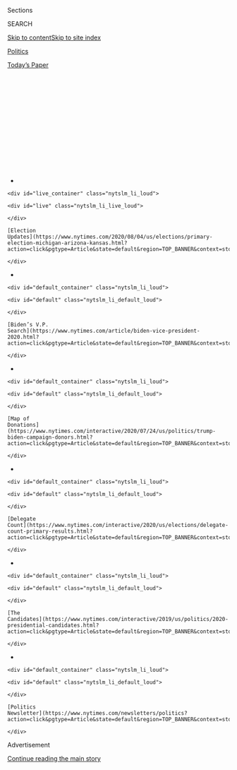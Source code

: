 <div id="app">

<div>

<div>

<div>

<div class="NYTAppHideMasthead css-1q2w90k e1suatyy0">

<div class="section css-ui9rw0 e1suatyy2">

<div class="css-eph4ug er09x8g0">

<div class="css-6n7j50">

</div>

<span class="css-1dv1kvn">Sections</span>

<div class="css-10488qs">

<span class="css-1dv1kvn">SEARCH</span>

</div>

[Skip to content](#site-content)[Skip to site
index](#site-index)

</div>

<div id="masthead-section-label" class="css-1wr3we4 eaxe0e00">

[Politics](https://www.nytimes.com/section/politics)

</div>

<div class="css-10698na e1huz5gh0">

</div>

</div>

<div id="masthead-bar-one" class="section hasLinks css-15hmgas e1csuq9d3">

<div class="css-uqyvli e1csuq9d0">

</div>

<div class="css-1uqjmks e1csuq9d1">

</div>

<div class="css-9e9ivx">

[](https://myaccount.nytimes.com/auth/login?response_type=cookie&client_id=vi)

</div>

<div class="css-1bvtpon e1csuq9d2">

[Today’s
Paper](https://www.nytimes.com/section/todayspaper)

</div>

</div>

</div>

</div>

<div data-aria-hidden="false">

<div id="site-content" data-role="main">

<div>

<div class="css-1aor85t" style="opacity:0.000000001;z-index:-1;visibility:hidden">

<div class="css-1hqnpie">

<div class="css-epjblv">

<span class="css-17xtcya">[Politics](/section/politics)</span><span class="css-x15j1o">|</span><span class="css-fwqvlz">Why
Biden Won’t Find His
Biden</span>

</div>

<div class="css-k008qs">

<div class="css-1iwv8en">

<span class="css-18z7m18"></span>

<div>

</div>

</div>

<span class="css-1n6z4y">https://nyti.ms/2D8p061</span>

<div class="css-1705lsu">

<div class="css-4xjgmj">

<div class="css-4skfbu" data-role="toolbar" data-aria-label="Social Media Share buttons, Save button, and Comments Panel with current comment count" data-testid="share-tools">

  - 
  - 
  - 
  - 
    
    <div class="css-6n7j50">
    
    </div>

  - 

</div>

</div>

</div>

</div>

</div>

</div>

<div id="NYT_TOP_BANNER_REGION" class="css-13pd83m">

<div>

<div id="styln-elections-notifications-menu" class="section interactive-content interactive-size-medium css-1edisqu">

<div class="css-17ih8de interactive-body">

<div class="nytslm_innerContainer" data-aria-live="polite">

<div class="nytslm_title">

</div>

  - 
    
    <div id="live_container" class="nytslm_li_loud">
    
    <div id="live" class="nytslm_li_live_loud">
    
    </div>
    
    [Election
    Updates](https://www.nytimes.com/2020/08/04/us/elections/primary-election-michigan-arizona-kansas.html?action=click&pgtype=Article&state=default&region=TOP_BANNER&context=storylines_menu)
    
    </div>

  - 
    
    <div id="default_container" class="nytslm_li_loud">
    
    <div id="default" class="nytslm_li_default_loud">
    
    </div>
    
    [Biden’s V.P.
    Search](https://www.nytimes.com/article/biden-vice-president-2020.html?action=click&pgtype=Article&state=default&region=TOP_BANNER&context=storylines_menu)
    
    </div>

  - 
    
    <div id="default_container" class="nytslm_li_loud">
    
    <div id="default" class="nytslm_li_default_loud">
    
    </div>
    
    [Map of
    Donations](https://www.nytimes.com/interactive/2020/07/24/us/politics/trump-biden-campaign-donors.html?action=click&pgtype=Article&state=default&region=TOP_BANNER&context=storylines_menu)
    
    </div>

  - 
    
    <div id="default_container" class="nytslm_li_loud">
    
    <div id="default" class="nytslm_li_default_loud">
    
    </div>
    
    [Delegate
    Count](https://www.nytimes.com/interactive/2020/us/elections/delegate-count-primary-results.html?action=click&pgtype=Article&state=default&region=TOP_BANNER&context=storylines_menu)
    
    </div>

  - 
    
    <div id="default_container" class="nytslm_li_loud">
    
    <div id="default" class="nytslm_li_default_loud">
    
    </div>
    
    [The
    Candidates](https://www.nytimes.com/interactive/2019/us/politics/2020-presidential-candidates.html?action=click&pgtype=Article&state=default&region=TOP_BANNER&context=storylines_menu)
    
    </div>

  - 
    
    <div id="default_container" class="nytslm_li_loud">
    
    <div id="default" class="nytslm_li_default_loud">
    
    </div>
    
    [Politics
    Newsletter](https://www.nytimes.com/newsletters/politics?action=click&pgtype=Article&state=default&region=TOP_BANNER&context=storylines_menu)
    
    </div>

</div>

</div>

</div>

</div>

</div>

<div id="top-wrapper" class="css-1sy8kpn">

<div id="top-slug" class="css-l9onyx">

Advertisement

</div>

[Continue reading the main
story](#after-top)

<div class="ad top-wrapper" style="text-align:center;height:100%;display:block;min-height:250px">

<div id="top" class="place-ad" data-position="top" data-size-key="top">

</div>

</div>

<div id="after-top">

</div>

</div>

<div>

<div id="sponsor-wrapper" class="css-1hyfx7x">

<div id="sponsor-slug" class="css-19vbshk">

Supported by

</div>

[Continue reading the main
story](#after-sponsor)

<div id="sponsor" class="ad sponsor-wrapper" style="text-align:center;height:100%;display:block">

</div>

<div id="after-sponsor">

</div>

</div>

<div class="css-186x18t">

On Politics With Lisa Lerer

</div>

<div class="css-1vkm6nb ehdk2mb0">

# Why Biden Won’t Find His Biden

</div>

He would be wise to remember that Barack Obama didn’t pick him simply
because they were “simpatico.”

<div class="css-18e8msd">

<div class="css-vp77d3 epjyd6m0">

<div class="css-hus3qt ey68jwv0" data-aria-hidden="true">

[![Lisa
Lerer](https://static01.nyt.com/images/2018/09/11/us/politics/author-lisa-lerer/lisa-lerer-headshot-thumbLarge.png
"Lisa Lerer")](https://www.nytimes.com/by/lisa-lerer)

</div>

<div class="css-1baulvz">

By [<span class="css-1baulvz last-byline" itemprop="name">Lisa
Lerer</span>](https://www.nytimes.com/by/lisa-lerer)

</div>

</div>

  - 
    
    <div class="css-ld3wwf e16638kd2">
    
    Published Aug. 3, 2020Updated Aug. 4, 2020,
    <span class="css-epvm6">1:33 p.m.
    ET</span>
    
    </div>

  - 
    
    <div class="css-4xjgmj">
    
    <div class="css-pvvomx" data-role="toolbar" data-aria-label="Social Media Share buttons, Save button, and Comments Panel with current comment count" data-testid="share-tools">
    
      - 
      - 
      - 
      - 
        
        <div class="css-6n7j50">
        
        </div>
    
      - 
    
    </div>
    
    </div>

</div>

</div>

<div class="section meteredContent css-1r7ky0e" name="articleBody" itemprop="articleBody">

<div class="css-1fanzo5 StoryBodyCompanionColumn">

<div class="css-53u6y8">

*Hi. Welcome to* [*On
Politics*](https://www.nytimes.com/spotlight/on-politics)*, your guide
to the day in national politics. I’m Lisa Lerer, your host.*

[*Sign up
here*](https://www.nytimes.com/newsletters/politics?module=inline) *to
get On Politics in your inbox every
weekday.*

</div>

</div>

<div class="css-79elbk" data-testid="photoviewer-wrapper">

<div class="css-z3e15g" data-testid="photoviewer-wrapper-hidden">

</div>

<div class="css-1a48zt4 ehw59r15" data-testid="photoviewer-children">

![](https://static01.nyt.com/images/2020/05/29/us/onpolitics-biden/onpolitics-biden-articleLarge-v2.gif?quality=75&auto=webp&disable=upscale)

</div>

</div>

<div class="css-1fanzo5 StoryBodyCompanionColumn">

<div class="css-53u6y8">

When it comes to the vice presidency, Joe Biden has a perfect candidate
in mind: himself.

Well, if he were *Josephine* R. Biden Jr., of course.

In comments about his search for a running mate, Mr. Biden has made
clear he wants someone with the characteristics that he believes made
him the perfect pick for Barack Obama in 2008 — someone who is loyal, is
ready to govern “on Day 1” and is, as Mr. Biden has said, “simpatico
with me, both in terms of personality as well as substance.”

</div>

</div>

<div class="css-1fanzo5 StoryBodyCompanionColumn">

<div class="css-53u6y8">

Of course, self-perception isn’t always accurate. Sure, Mr. Obama wanted
someone he could work alongside. And, as his strategist David Axelrod
later recounted, [early
chemistry](https://www.usatoday.com/story/news/politics/onpolitics/2015/02/10/biden-vice-president-bayh-axelrod/81211852/)
between the two men helped finalize the selection of Mr. Biden.

But at the start, the Obama-Biden relationship was hardly the bromance
immortalized in the Democratic memes that followed. People close to Mr.
Obama’s 2008 campaign have said they had real concerns about Mr. Biden,
most centrally about his ability to stay on message and his propensity
for political gaffes.

[As the race against John McCain
tightened](https://blogs.wsj.com/washwire/2008/08/13/mccain-obama-race-enters-dead-heat/)
that August, the thinking of those in Mr. Obama’s orbit was that they
needed a white man on the ticket, preferably an “[older
guy](https://www.nytimes.com/2019/08/16/us/politics/biden-obama-history.html)”
who could reassure voters worried about taking a chance on a young,
barrier-breaking
senator.

<div id="NYT_MAIN_CONTENT_1_REGION" class="css-9tf9ac">

<div>

<div id="styln-nfldraft-updates-block" class="section interactive-content interactive-size-medium css-1ftcdic">

<div class="css-17ih8de interactive-body">

<div id="styln-briefing-block" data-asset-id="">

<div class="briefing-block-header-section">

# [Latest Updates: 2020 Election](https://www.nytimes.com/2020/08/04/us/elections/primary-election-michigan-arizona-kansas.html?action=click&pgtype=Article&state=default&region=MAIN_CONTENT_1&context=storylines_live_updates)

<div class="briefing-block-ts">

Updated 2020-08-04T19:32:25.304Z

</div>

</div>

  - [Two G.O.P. Senate primaries offer — what else? — a test of loyalty
    to
    Trump.](https://www.nytimes.com/2020/08/04/us/elections/primary-election-michigan-arizona-kansas.html?action=click&pgtype=Article&state=default&region=MAIN_CONTENT_1&context=storylines_live_updates#link-3924dd44)
  - [President Trump is suddenly a big supporter of mail-in voting — in
    Florida.](https://www.nytimes.com/2020/08/04/us/elections/primary-election-michigan-arizona-kansas.html?action=click&pgtype=Article&state=default&region=MAIN_CONTENT_1&context=storylines_live_updates#link-32b39e33)
  - [Election experts warn Congress about widespread disenfranchisement
    of voters of color in
    November.](https://www.nytimes.com/2020/08/04/us/elections/primary-election-michigan-arizona-kansas.html?action=click&pgtype=Article&state=default&region=MAIN_CONTENT_1&context=storylines_live_updates#link-6d019753)

<div class="briefing-block-footer">

<div class="briefing-block-footer-meta">

[See more
updates](https://www.nytimes.com/2020/08/04/us/elections/primary-election-michigan-arizona-kansas.html?action=click&pgtype=Article&state=default&region=MAIN_CONTENT_1&context=storylines_live_updates)

</div>

</div>

</div>

</div>

</div>

</div>

</div>

People involved in the process, The New York Times [reported in the
immediate aftermath of the
announcement](https://www.nytimes.com/2008/08/24/us/politics/24deconstruct.html?_r=1&hp=&adxnnl=1&oref=slogin&adxnnlx=1219585399-mopoNQ9Taivokt1V0PHsig),
attributed Mr. Obama’s decision to Mr. Biden’s appeal among white
working-class voters and his compelling personal story. Another plus: At
Mr. Biden’s age, then a spry 65 years old, Obama advisers didn’t expect
him to run for the presidency (LOL).

“You are the pick of my heart, but Joe is the pick of my head,” [Mr.
Obama told Tim
Kaine](https://www.nytimes.com/2019/08/16/us/politics/biden-obama-history.html),
then the governor of Virginia, after he made his choice.

</div>

</div>

<div class="css-1fanzo5 StoryBodyCompanionColumn">

<div class="css-53u6y8">

So Mr. Biden’s idealized version of his own vice-presidential process
clearly involves a bit of revisionist history.

He has already made at least one politically strategic choice by
limiting the candidates to women. Limiting the prospects by gender
eliminates a lot of Mr. Biden’s most loyal and presumably “simpatico”
allies — a group that largely comprises white men. As [one racial
justice activist politely put
it](https://www.washingtonpost.com/politics/biden-under-pressure-to-shatter-cement-ceiling-by-naming-a-black-woman-to-be-his-running-mate/2020/07/19/7dfb9dcc-c06f-11ea-9fdd-b7ac6b051dc8_story.html):
“Even his set of relationships, I’m quite sure, are geared toward his
world.”

Picking a woman isn’t about personal loyalty; it’s about energizing
female voters and recognizing the momentum that women — particularly
Black women — have given the Democratic Party during the Trump era.

Given his age, Mr. Biden also needs to reassure voters that there’s
someone who can take over if he can no longer serve as president — a
reason there aren’t many older women on the list.

I suppose this is a really long way of guiding you, dear readers,
through the blizzard of vice-presidential speculation blanketing the
political conversation.

Mr. Biden said he would announce his pick in early August, so the
forecast this week is for more hot takes, rumors and backbiting. Because
the field is all women, there will probably be a touch of sexism in the
mix as well, as we’ve already seen in
[reports](https://www.politico.com/news/2020/07/27/kamala-harris-biden-vp-381829)
detailing largely anonymous concerns from donors [who say Kamala
Harris](https://twitter.com/feliciasonmez/status/1288587415813345282) is
“too ambitious” for the job. (I’ve never met an unambitious politician,
but perhaps that’s a subject for a whole other column.)

Don’t get too caught up in the leaks and the counterleaks, the “close
Biden allies” and the chattering donors. Sure, picking a running mate is
complicated. Sure, personal relationships and trust matter. But you know
who doesn’t care about chemistry? Losing presidential candidates.

</div>

</div>

<div class="css-1fanzo5 StoryBodyCompanionColumn">

<div class="css-53u6y8">

In the end, there’s one strategic imperative that outweighs all of the
others.

Winning.

-----

**Drop us a
line\!**

</div>

</div>

<div class="css-79elbk" data-testid="photoviewer-wrapper">

<div class="css-z3e15g" data-testid="photoviewer-wrapper-hidden">

</div>

<div class="css-1a48zt4 ehw59r15" data-testid="photoviewer-children">

<div class="css-1xdhyk6 erfvjey0">

<span class="css-1ly73wi e1tej78p0">Image</span>

<div class="css-zjzyr8">

<div data-testid="lazyimage-container" style="height:73.46666666666665px">

</div>

</div>

</div>

</div>

</div>

<div class="css-1fanzo5 StoryBodyCompanionColumn">

<div class="css-53u6y8">

*We want to hear from our readers. Have a question? We’ll try to answer
it. Have a comment? We’re all ears. Email us at*
[*onpolitics@nytimes.com*](mailto:onpolitics@nytimes.com)*.*

-----

## Who’s the ‘pick of *your* head’?

</div>

</div>

<div class="css-79elbk" data-testid="photoviewer-wrapper">

<div class="css-z3e15g" data-testid="photoviewer-wrapper-hidden">

</div>

<div class="css-1a48zt4 ehw59r15" data-testid="photoviewer-children">

<div class="css-1xdhyk6 erfvjey0">

<span class="css-1ly73wi e1tej78p0">Image</span>

<div class="css-zjzyr8">

<div data-testid="lazyimage-container" style="height:73.46666666666665px">

</div>

</div>

</div>

</div>

</div>

<div class="css-1fanzo5 StoryBodyCompanionColumn">

<div class="css-53u6y8">

We asked for your thoughts on the vice-presidential pick. Here’s some of
what you had to say:

> It should be Kamala Harris for several reasons: 1) She will have Mike
> Pence crying out for Mommy before the end of the V.P. debate. 2) When
> attacked by the Republicans for her gaffes as California’s attorney
> general, she’ll shame them as white nationalists trying to destroy
> another Black woman. 3) She has a winning smile. Think Reagan. Think
> W. Think Clinton. Think Obama. 4) Who else has an anagram of her name
> close to “I Alarm Shark”?

— Tom Woodward

> The first — and most important — question the nominee has to ask of
> her/himself is: “Who would be the best president?” Susan Rice passes
> that test with all her experience, understanding, temperament and
> grace. And she’ll adapt easily to campaign mode.

— Tim Hulbert

> Tammy Duckworth would be a strong vice-presidential candidate for the
> following reasons: She has campaign experience. She has congressional
> experience. She represents a seemingly forgotten constituency: the men
> and women actually fighting a war that can’t be won and apparently
> will never end. She juggles daily the responsibilities of motherhood
> with those of her political career.

— Elisabeth Martensen

And there were at least a few names not on Mr. Biden’s list …

> I suggest Condoleezza Rice. As a former secretary of state, she has a
> strong background in world affairs, speaks Russian and could help
> repair the damage done by Trump around the world. Although she has not
> run for office, I think she would be an articulate speaker and
> candidate. Since she has served a Republican president, I think she
> would be appealing to the many Republicans like me who will be voting
> for Joe Biden.

— Irene McAllister

> Michelle Obama. She has more experience and ability than all of them,
> including Biden.

— Jerry McCann

Compiled by Isabella Grullón Paz.

</div>

</div>

<div>

</div>

<div class="css-1fanzo5 StoryBodyCompanionColumn">

<div class="css-53u6y8">

-----

</div>

</div>

<div class="css-1fanzo5 StoryBodyCompanionColumn">

<div class="css-53u6y8">

## … Seriously

\#teamleggings for life. The Washington Post quotes Alexa Muñoz, who is
[saying goodbye to
jeans](https://www.washingtonpost.com/business/2020/07/28/jeans-sales-leggings-pandemic/):

> “I haven’t worn a single pair of jeans since the pandemic started,”
> said Muñoz, 46, a translator in Manhattan. “They’re looking at me
> sadly from the closet, but it’s like, ‘You know what? I’m not wearing
> those anymore.’ Why was I punishing myself?”

-----

*Were you forwarded this newsletter?* [*Sign up
here*](https://www.nytimes.com/newsletters/politics) *to get it
delivered to your inbox.*

*Thanks for reading. On Politics is your guide to the political news
cycle, delivering clarity from the chaos.*

*Is there anything you think we’re missing? Anything you want to see
more of? We’d love to hear from you. Email us at*
[*onpolitics@nytimes.com*](mailto:onpolitics@nytimes.com)*.*

</div>

</div>

</div>

<div>

</div>

<div>

</div>

<div id="NYT_BELOW_MAIN_CONTENT_REGION">

<div>

<div id="STLYN_guide_v1_STYLN_guide_a" class="section css-l08pwh interactive-content interactive-size-medium">

<div class="css-17ih8de interactive-body">

<div class="g-story g-freebird g-max-limit" data-preview-slug="styln-scroll-guide">

</div>

<div id="g-electionguide-id" class="g-electionguide">

<div class="g-electionguide-container">

<div class="g-electionguide-wrapper">

<div class="g-electionguide-logo">

</div>

# Our 2020 Election Guide

Updated Aug. 4, 2020

  - 
    
    -----
    
    ## The Latest
    
      - Five states are holding primary elections Tuesday, with voters
        in Arizona, Kansas, Michigan, Missouri and Washington State
        choosing nominees for Congress and local offices. [Follow live
        election updates
        here.](https://www.nytimes.com/2020/08/04/us/elections/primary-election-michigan-arizona-kansas.html?action=click&pgtype=Article&state=default&region=BELOW_MAIN_CONTENT&context=storylines_guide)

  - 
    
    -----
    
    ## Biden’s V.P. Search
    
      - [Here are 13
        women](https://www.nytimes.com/article/biden-vice-president-2020.html?action=click&pgtype=Article&state=default&region=BELOW_MAIN_CONTENT&context=storylines_guide)
        who have been under consideration to be Joe Biden’s running
        mate, and why each might be chosen — and might not be.

  - 
    
    -----
    
    ## Keep Up With Our Coverage
    
      - Get an
        [email](https://www.nytimes.com/newsletters/politics?action=click&pgtype=Article&state=default&region=BELOW_MAIN_CONTENT&context=storylines_guide)
        recapping the day’s news
    
    <!-- end list -->
    
      - Download our mobile app on
        [iOS](https://apps.apple.com/us/app/nytimes/id284862083?ls=1&mat_click_id=5c79ae7455014fd1bd66b5610c05b8f2-20191112-16948&referrer=mat_click_id%3D5c79ae7455014fd1bd66b5610c05b8f2-20191112-16948%26link_click_id%3D722930677036718082)
        and
        [Android](http://a.localytics.com/android?id=com.nytimes.android&referrer=utm_source%3Dother_nyt_mobile_web%26utm_medium%3DWeb%2520page%26utm_term%3DGeneral%2520Mobile%2520Page%26utm_campaign%3DNYT%2520Mobile%2520General%2520Page)
        and turn on Breaking News and Politics alerts

</div>

</div>

</div>

</div>

</div>

</div>

</div>

<div>

</div>

<div>

<div id="bottom-wrapper" class="css-1ede5it">

<div id="bottom-slug" class="css-l9onyx">

Advertisement

</div>

[Continue reading the main
story](#after-bottom)

<div id="bottom" class="ad bottom-wrapper" style="text-align:center;height:100%;display:block;min-height:90px">

</div>

<div id="after-bottom">

</div>

</div>

</div>

</div>

</div>

## Site Index

<div>

</div>

## Site Information Navigation

  - [© <span>2020</span> <span>The New York Times
    Company</span>](https://help.nytimes.com/hc/en-us/articles/115014792127-Copyright-notice)

<!-- end list -->

  - [NYTCo](https://www.nytco.com/)
  - [Contact
    Us](https://help.nytimes.com/hc/en-us/articles/115015385887-Contact-Us)
  - [Work with us](https://www.nytco.com/careers/)
  - [Advertise](https://nytmediakit.com/)
  - [T Brand Studio](http://www.tbrandstudio.com/)
  - [Your Ad
    Choices](https://www.nytimes.com/privacy/cookie-policy#how-do-i-manage-trackers)
  - [Privacy](https://www.nytimes.com/privacy)
  - [Terms of
    Service](https://help.nytimes.com/hc/en-us/articles/115014893428-Terms-of-service)
  - [Terms of
    Sale](https://help.nytimes.com/hc/en-us/articles/115014893968-Terms-of-sale)
  - [Site
    Map](https://spiderbites.nytimes.com)
  - [Help](https://help.nytimes.com/hc/en-us)
  - [Subscriptions](https://www.nytimes.com/subscription?campaignId=37WXW)

</div>

</div>

</div>

</div>
